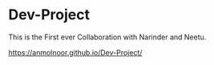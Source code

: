 # Dev-Project
This is the First ever Collaboration with Narinder and Neetu.



https://anmolnoor.github.io/Dev-Project/
